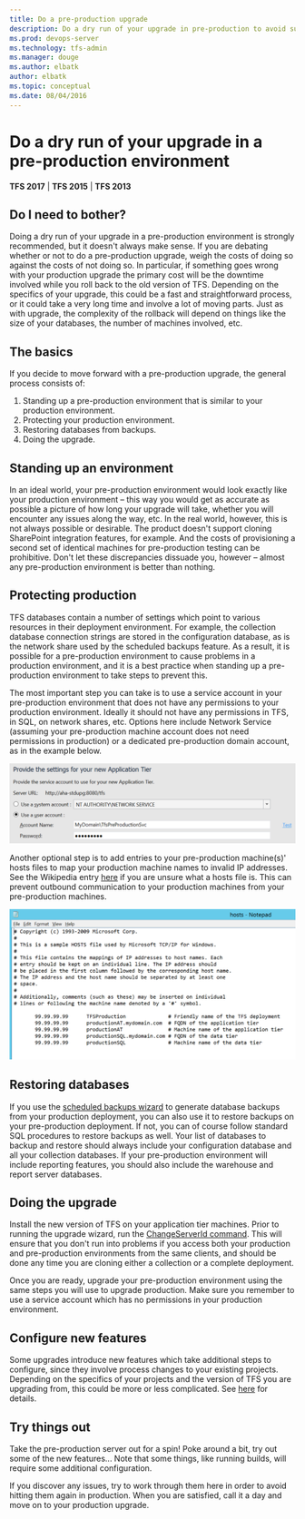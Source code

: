 ```yaml
---
title: Do a pre-production upgrade
description: Do a dry run of your upgrade in pre-production to avoid surprises in production.
ms.prod: devops-server
ms.technology: tfs-admin
ms.manager: douge
ms.author: elbatk
author: elbatk
ms.topic: conceptual
ms.date: 08/04/2016
---
```


# Do a dry run of your upgrade in a pre-production environment

**TFS 2017** | **TFS 2015** | **TFS 2013**

## Do I need to bother?

Doing a dry run of your upgrade in a pre-production environment is strongly recommended, but it doesn't always
make sense. If you are debating whether or not to do a pre-production upgrade, weigh the costs of doing so 
against the costs of not doing so. In particular, if something goes wrong with your production upgrade the primary 
cost will be the downtime involved while you roll back to the old version of TFS. Depending on the specifics of your 
upgrade, this could be a fast and straightforward process, or it could take a very long time and involve a lot of 
moving parts. Just as with upgrade, the complexity of the rollback will depend on things like the size of your 
databases, the number of machines involved, etc.  

## The basics

If you decide to move forward with a pre-production upgrade, the general process consists of:

1.	Standing up a pre-production environment that is similar to your production environment.
2.	Protecting your production environment.
3.	Restoring databases from backups.
5.	Doing the upgrade.

## Standing up an environment

In an ideal world, your pre-production environment would look exactly like your production environment – this way 
you would get as accurate as possible a picture of how long your upgrade will take, whether you will encounter any 
issues along the way, etc. In the real world, however, this is not always possible or desirable. The product doesn't 
support cloning SharePoint integration features, for example. And the costs of provisioning a second set of 
identical machines for pre-production testing can be prohibitive. Don't let these discrepancies 
dissuade you, however – almost any pre-production environment is better than nothing.

## Protecting production

TFS databases contain a number of settings which point to various resources in their deployment environment. For
example, the collection database connection strings are stored in the configuration database, as is the network 
share used by the scheduled backups feature. As a result, it is possible for a pre-production environment to 
cause problems in a production environment, and it is a best practice when standing up a pre-production environment 
to take steps to prevent this.

The most important step you can take is to use a service account in your pre-production environment that does not 
have any permissions to your production environment. Ideally it should not have any permissions in TFS, in
SQL, on network shares, etc. Options here include Network Service (assuming your pre-production machine account
does not need permissions in production) or a dedicated pre-production domain account, as in the example below.

![Example pre-production service account](_img/serviceaccount.png)

Another optional step is to add entries to your pre-production machine(s)' hosts files to map your production 
machine names to invalid IP addresses. See the Wikipedia entry [here](https://en.wikipedia.org/wiki/Hosts_(file) ) 
if you are unsure what a hosts file is. This can prevent outbound communication to your production machines 
from your pre-production machines.

![Example hosts file redirection of AT and DT](_img/hostsfile.png)
 
## Restoring databases

If you use the [scheduled backups wizard](../admin/backup/config-backup-sched-plan.md) to generate 
database backups from your production deployment, you can also use it to restore backups on your pre-production 
deployment. If not, you can of course follow standard SQL procedures to restore backups as well. Your list of 
databases to backup and restore should always include your configuration database and all your collection databases. 
If your pre-production environment will include reporting features, you should also include the warehouse and report
server databases.

## Doing the upgrade

Install the new version of TFS on your application tier machines. Prior to running the upgrade wizard, 
run the [ChangeServerId command](../ref/command-line/tfsconfig-cmd.md#changeserverid). This will ensure that you
don't run into problems if you access both your production and pre-production environments from the same clients,
and should be done any time you are cloning either a collection or a complete deployment. 

Once you are ready, upgrade your pre-production environment using the same steps you will use to upgrade 
production. Make sure you remember to use a service account which has no permissions in your production environment. 

## Configure new features

Some upgrades introduce new features which take additional steps to configure, since they involve process changes to 
your existing projects. Depending on the specifics of your projects and the version of TFS you are upgrading 
from, this could be more or less complicated. See [here](/azure/devops/work/customize/configure-features-after-upgrade) for details. 

## Try things out

Take the pre-production server out for a spin! Poke around a bit, try out some of the new features... Note that 
some things, like running builds, will require some additional configuration.

If you discover any issues, try to work through them here in order to avoid hitting them again in production. 
When you are satisfied, call it a day and move on to your production upgrade. 